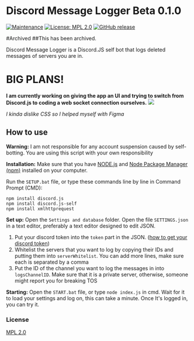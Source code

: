 # Discord Message Logger Beta 0.1.0

[![Maintenance](https://img.shields.io/badge/Maintained%3F-Archived-red)](https://GitHub.com/woodendoors7/DiscordMessageLogger/graphs/commit-activity)
[![License: MPL 2.0](https://img.shields.io/badge/License-MPL%202.0-brightgreen.svg)](https://opensource.org/licenses/MPL-2.0)
[![GitHub release](https://img.shields.io/badge/Version-0.1.0-blue)](https://GitHub.com/woodendoors7/DiscordMessageLogger/releases/)

#Archived
##This has been archived.

Discord Message Logger is a Discord.JS self bot that logs deleted messages of servers you are in.

# BIG PLANS!

**I am currently working on giving the app an UI and trying to switch from Discord.js to coding a web socket connection ourselves.**
<img src="https://cdn.discordapp.com/attachments/808366944830619669/890316769359708190/cssus.png">

*I kinda dislike CSS so I helped myself with Figma*


## How to use

**Warning:** I am not responsible for any account suspension caused by self-botting.
You are using this script with your own responsibility

**Installation:**
Make sure that you have [NODE.js](https://nodejs.org) and [Node Package Manager (npm)](https://nodejs.org) installed on your computer.

Run the `SETUP.bat` file, or type these commands line by line in Command Prompt (CMD):
```
npm install discord.js
npm install discord.js-self
npm install xmlhttprequest
```
**Set up:** Open the `Settings and database` folder. Open the file `SETTINGS.json` in a text editor, preferably a text editor designed to edit JSON.

1. Put your discord token into the `token` part in the JSON. ([how to get your discord token]())
2. Whitelist the servers that you want to log by copying their IDs and putting them into `serverWhitelist`. You can add more lines, make sure each is separated by a comma
3. Put the ID of the channel you want to log the messages in into `logsChannelID`. Make sure that it is a private server, otherwise, someone might report you for breaking TOS


**Starting:** Open the `START.bat` file, or type `node index.js` in cmd. Wait for it to load your settings and log on, this can take a minute. Once It's logged in, you can try it. 




### License
[MPL 2.0](https://choosealicense.com/licenses/mpl-2.0/)

